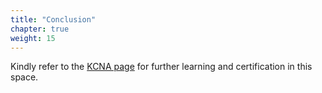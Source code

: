 ```yaml
---
title: "Conclusion"
chapter: true
weight: 15
---
```


Kindly refer to the [KCNA page](https://www.cncf.io/certification/kcna/) for further learning and certification in this space. 
